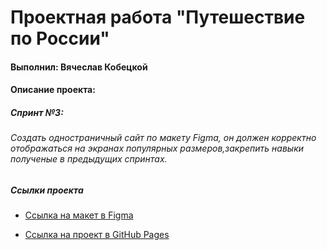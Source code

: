 # Проектная работа "Путешествие по России"

#### Выполнил: Вячеслав Кобецкой

#### Описание проекта:

##### Спринт №3:

###### Создать одностраничный сайт по макету Figma, он должен корректно отображаться на экранах популярных размеров,закрепить навыки полученые в предыдущих спринтах.

##### Ссылки проекта

* [Ссылка на макет в Figma](https://www.figma.com/file/5S2WSbEFL6awjVWJ0NWL8Q/Sprint-3_-Russia-_-desktop-mobile?node-id=28503%3A0)

* [Ссылка на проект в GitHub Pages](https://vyacheslav-kobetskoy.github.io/russian-travel/index.html)
